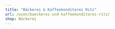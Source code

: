 ```yaml
---
title: "Bäckerei & Kaffeekonditorei Ritz"
url: /wien/baeckerei-und-kaffeekonditorei-ritz/
shop: Bäckerei
---
```

